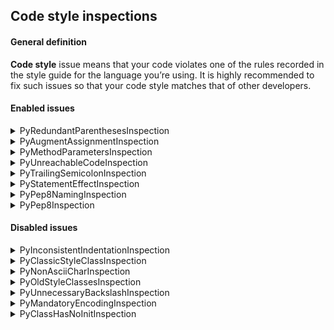 ## Code style inspections

#### General definition

**Code style** issue means that your code violates one of the rules recorded in the style guide 
for the language you’re using. It is highly recommended to fix such issues 
so that your code style matches that of other developers.

#### Enabled issues

<details>
  <summary>PyRedundantParenthesesInspection</summary>

Reports about redundant parentheses in expressions.

Arguments (by default all are `false`):
- `ignoreEmptyBaseClasses` - ignore empty lists of base classes
- `ignoreTupleInReturn` - ignore tuples in return
- `ignorePercOperator` - ignore argument of % operator

Example:
```python
if (True):
    print(1)
```

Default description: `Remove redundant parentheses`
</details>

<details>
  <summary>PyAugmentAssignmentInspection</summary>

Reports assignments that can be replaced with augmented assignments.

Example:
```python
a = 23
b = 3
a = a + b
```

Default description: `Assignment can be replaced with an augmented assignment`
</details>

<details>
  <summary>PyMethodParametersInspection</summary>

Reports methods that lack the first parameter that is usually named self.
The inspection also reports naming issues in class methods.

1. Example:
```python
class Movie:
    def show():
        pass
```

Default description: `Method must have a first parameter, usually called ''{0}''`,
`Usually first parameter of a method is named 'self'`,
`Usually first parameter of such methods is named ''{0}''`

2. Example:
```python
class Movie:
    def show(sself):
        pass
```

Default description: `Did not you mean 'self'?`

Note: this inspection uses the following list of words with typos: `{"eslf", "sself", "elf", "felf", "slef", "seelf", "slf", "sslf", "sefl", "sellf", "sef", "seef"}`

3. Example:
```python
class Foo(object): 

  def loo((l, g), *rest):
    pass # complain at tuple
```

Default description: `First parameter of a non-static method must not be a tuple`
</details>

<details>
  <summary>PyUnreachableCodeInspection</summary>

Reports code fragments that cannot be normally reached.

Example:
```python
if True:
    print('Yes')
else:
    print('No')
```

Default description: `This code is unreachable`
</details>


<details>
  <summary>PyTrailingSemicolonInspection</summary>

Reports trailing semicolons in statements.def my_func(a): c = a ** 2; return c

Example:
```python
def my_func(a):
    c = a ** 2;
    return c
```

Default description: `Trailing semicolon in the statement`
</details>

<details>
  <summary>PyStatementEffectInspection</summary>

Reports statements that have no effect.

Example:
```python
class Car:
    def __init__(self, speed=0):
        self.speed = speed
        self.time
```

Default description: `Statement seems to have no effect`

</details>

<details>
  <summary>PyPep8NamingInspection</summary>

Reports violations of the [PEP8](https://peps.python.org/pep-0008/) naming conventions.

1. Example:
```python
class cls:
    pass
```

Default description: `Class names should use CamelCase convention`

2. Example:
```python
class A:
    def FuNc(self):
        pass
```

Default description: `Function name should be lowercase`

3. Example:
```python
class A:
    def foo(self, Arg):
        pass
```

Default description: `Argument name should be lowercase`

4. Example:
```python
from collections import namedtuple

def f():
    Point = namedtuple("Point", ["x1", "x2"], verbose=True)
    Test = "foo"
```

Default description: `Variable in function should be lowercase`

5. Example:
```python
from x import TEST as test
```

Default description: `Constant variable imported as non-constant`

6. Example:
```python
from x import y as TEST
```

Default descriptions: `Lowercase variable imported as non-lowercase`, `CamelCase variable imported as lowercase`,
`CamelCase variable imported as constant`
</details>

<details>
  <summary>PyPep8Inspection</summary>

Reports violations of the PEP 8 coding style guide by running the bundled [pycodestyle.py](https://github.com/PyCQA/pycodestyle) tool.

Use a special config to run the tool.

**TODO: add the final config**
</details>

#### Disabled issues

<details>
  <summary>PyInconsistentIndentationInspection</summary>

Reports inconsistent indentation in Python source files when, for example, you use a mixture of tabs and spaces in your code.

Default descriptions:
- `Inconsistent indentation: mix of tabs and spaces`
- `Inconsistent indentation: previous line used tabs, this line uses spaces`
- `Inconsistent indentation: previous line used spaces, this line uses tabs`

</details>

<details>
  <summary>PyClassicStyleClassInspection</summary>

Reports classic style classes usage. This inspection applies only to Python 2.

Default descriptions: `Old-style class`, `Old-style class, because all classes from whom it inherits are old-style`

</details>

<details>
  <summary>PyNonAsciiCharInspection</summary>

Reports cases in Python 2 when a file contains non-ASCII
characters and does not have an encoding declaration at the top.

Default description: `Non-ASCII character ''{0}'' in the file, but no encoding declared`
</details>

<details>
  <summary>PyOldStyleClassesInspection</summary>

Reports occurrences of new-style class features in old-style classes.
The inspection highlights `__slots__`, `__getattribute__`, and `super()` inside old-style classes.

Example:
```python
class A:
    def __getattribute__(self):
        pass
```

Default descriptions: `Old-style class contains __getattribute__ definition`,
`Old-style class contains __slots__ definition`, `Old-style class contains call for super method`

</details>

<details>
  <summary>PyUnnecessaryBackslashInspection</summary>

Reports backslashes in places where line continuation is implicit inside `()`, `[]`, and `{}`.

Example:
```python
if (True \
    or True \
    or False):
  print("false")
```

Default description: `Unnecessary backslash in the expression`
</details>

<details>
  <summary>PyMandatoryEncodingInspection</summary>

Reports a missing encoding comment in Python 2.
</details>

<details>
  <summary>PyClassHasNoInitInspection</summary>

Reports cases in Python 2 when a class has no ]__init__] method, neither its parent classes.

Default description: `Class has no __init__ method`
</details>

